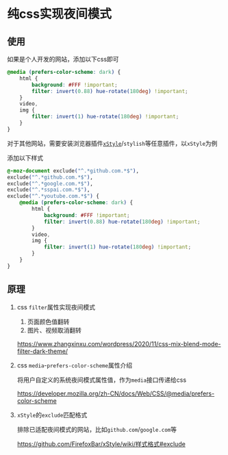 # 纯css实现夜间模式

## 使用

如果是个人开发的网站，添加以下css即可

```css
@media (prefers-color-scheme: dark) {
    html {
        background: #FFF !important;
        filter: invert(0.88) hue-rotate(180deg) !important;
    }
    video,
    img {
        filter: invert(1) hue-rotate(180deg) !important;
    }
}
```

对于其他网站，需要安装浏览器插件[`xStyle`](https://github.com/FirefoxBar/xStyle)/`stylish`等任意插件，以`xStyle`为例

添加以下样式

```css
@-moz-document exclude("^.*github.com.*$"),
exclude("^.*github.com.*$"),
exclude("^.*google.com.*$"),
exclude("^.*sspai.com.*$"),
exclude("^.*youtube.com.*$") {
    @media (prefers-color-scheme: dark) {
        html {
            background: #FFF !important;
            filter: invert(0.88) hue-rotate(180deg) !important;
        }
        video,
        img {
            filter: invert(1) hue-rotate(180deg) !important;
        }
    }
}
```

## 原理

1. css `filter`属性实现夜间模式

   1. 页面颜色值翻转
   2. 图片、视频取消翻转

   <https://www.zhangxinxu.com/wordpress/2020/11/css-mix-blend-mode-filter-dark-theme/>

2. css `media`-`prefers-color-scheme`属性介绍

   将用户自定义的系统夜间模式属性值，作为`media`接口传递给css

   <https://developer.mozilla.org/zh-CN/docs/Web/CSS/@media/prefers-color-scheme>

3. `xStyle`的`exclude`匹配格式

   排除已适配夜间模式的网站，比如`github.com`/`google.com`等

   <https://github.com/FirefoxBar/xStyle/wiki/样式格式#exclude>
